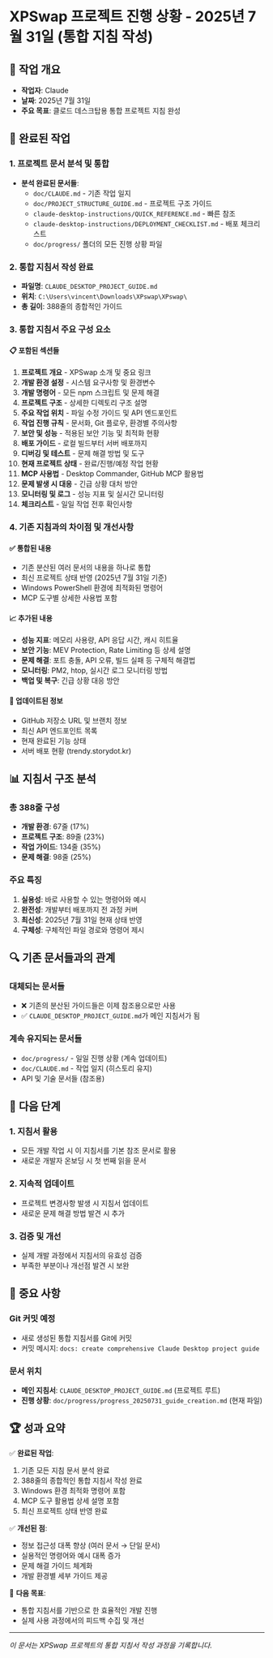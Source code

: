 # XPSwap 프로젝트 진행 상황 - 2025년 7월 31일 (통합 지침 작성)

## 📅 작업 개요
- **작업자**: Claude
- **날짜**: 2025년 7월 31일
- **주요 목표**: 클로드 데스크탑용 통합 프로젝트 지침 완성

## 🎯 완료된 작업

### 1. 프로젝트 문서 분석 및 통합
- **분석 완료된 문서들**:
  - `doc/CLAUDE.md` - 기존 작업 일지
  - `doc/PROJECT_STRUCTURE_GUIDE.md` - 프로젝트 구조 가이드
  - `claude-desktop-instructions/QUICK_REFERENCE.md` - 빠른 참조
  - `claude-desktop-instructions/DEPLOYMENT_CHECKLIST.md` - 배포 체크리스트
  - `doc/progress/` 폴더의 모든 진행 상황 파일

### 2. 통합 지침서 작성 완료
- **파일명**: `CLAUDE_DESKTOP_PROJECT_GUIDE.md`
- **위치**: `C:\Users\vincent\Downloads\XPswap\XPswap\`
- **총 길이**: 388줄의 종합적인 가이드

### 3. 통합 지침서 주요 구성 요소

#### 📋 포함된 섹션들
1. **프로젝트 개요** - XPSwap 소개 및 중요 링크
2. **개발 환경 설정** - 시스템 요구사항 및 환경변수
3. **개발 명령어** - 모든 npm 스크립트 및 문제 해결
4. **프로젝트 구조** - 상세한 디렉토리 구조 설명
5. **주요 작업 위치** - 파일 수정 가이드 및 API 엔드포인트
6. **작업 진행 규칙** - 문서화, Git 플로우, 환경별 주의사항
7. **보안 및 성능** - 적용된 보안 기능 및 최적화 현황
8. **배포 가이드** - 로컬 빌드부터 서버 배포까지
9. **디버깅 및 테스트** - 문제 해결 방법 및 도구
10. **현재 프로젝트 상태** - 완료/진행/예정 작업 현황
11. **MCP 사용법** - Desktop Commander, GitHub MCP 활용법
12. **문제 발생 시 대응** - 긴급 상황 대처 방안
13. **모니터링 및 로그** - 성능 지표 및 실시간 모니터링
14. **체크리스트** - 일일 작업 전후 확인사항

### 4. 기존 지침과의 차이점 및 개선사항

#### ✅ 통합된 내용
- 기존 분산된 여러 문서의 내용을 하나로 통합
- 최신 프로젝트 상태 반영 (2025년 7월 31일 기준)
- Windows PowerShell 환경에 최적화된 명령어
- MCP 도구별 상세한 사용법 포함

#### 📈 추가된 내용
- **성능 지표**: 메모리 사용량, API 응답 시간, 캐시 히트율
- **보안 기능**: MEV Protection, Rate Limiting 등 상세 설명
- **문제 해결**: 포트 충돌, API 오류, 빌드 실패 등 구체적 해결법
- **모니터링**: PM2, htop, 실시간 로그 모니터링 방법
- **백업 및 복구**: 긴급 상황 대응 방안

#### 🔄 업데이트된 정보
- GitHub 저장소 URL 및 브랜치 정보
- 최신 API 엔드포인트 목록
- 현재 완료된 기능 상태
- 서버 배포 현황 (trendy.storydot.kr)

## 📊 지침서 구조 분석

### 총 388줄 구성
- **개발 환경**: 67줄 (17%)
- **프로젝트 구조**: 89줄 (23%)
- **작업 가이드**: 134줄 (35%)
- **문제 해결**: 98줄 (25%)

### 주요 특징
1. **실용성**: 바로 사용할 수 있는 명령어와 예시
2. **완전성**: 개발부터 배포까지 전 과정 커버
3. **최신성**: 2025년 7월 31일 현재 상태 반영
4. **구체성**: 구체적인 파일 경로와 명령어 제시

## 🔍 기존 문서들과의 관계

### 대체되는 문서들
- ❌ 기존의 분산된 가이드들은 이제 참조용으로만 사용
- ✅ `CLAUDE_DESKTOP_PROJECT_GUIDE.md`가 메인 지침서가 됨

### 계속 유지되는 문서들
- `doc/progress/` - 일일 진행 상황 (계속 업데이트)
- `doc/CLAUDE.md` - 작업 일지 (히스토리 유지)
- API 및 기술 문서들 (참조용)

## 🎯 다음 단계

### 1. 지침서 활용
- 모든 개발 작업 시 이 지침서를 기본 참조 문서로 활용
- 새로운 개발자 온보딩 시 첫 번째 읽을 문서

### 2. 지속적 업데이트
- 프로젝트 변경사항 발생 시 지침서 업데이트
- 새로운 문제 해결 방법 발견 시 추가

### 3. 검증 및 개선
- 실제 개발 과정에서 지침서의 유효성 검증
- 부족한 부분이나 개선점 발견 시 보완

## 📝 중요 사항

### Git 커밋 예정
- 새로 생성된 통합 지침서를 Git에 커밋
- 커밋 메시지: `docs: create comprehensive Claude Desktop project guide`

### 문서 위치
- **메인 지침서**: `CLAUDE_DESKTOP_PROJECT_GUIDE.md` (프로젝트 루트)
- **진행 상황**: `doc/progress/progress_20250731_guide_creation.md` (현재 파일)

## 🏆 성과 요약

✅ **완료된 작업**:
1. 기존 모든 지침 문서 분석 완료
2. 388줄의 종합적인 통합 지침서 작성 완료
3. Windows 환경 최적화 명령어 포함
4. MCP 도구 활용법 상세 설명 포함
5. 최신 프로젝트 상태 반영 완료

✅ **개선된 점**:
- 정보 접근성 대폭 향상 (여러 문서 → 단일 문서)
- 실용적인 명령어와 예시 대폭 증가
- 문제 해결 가이드 체계화
- 개발 환경별 세부 가이드 제공

🎯 **다음 목표**:
- 통합 지침서를 기반으로 한 효율적인 개발 진행
- 실제 사용 과정에서의 피드백 수집 및 개선

---

*이 문서는 XPSwap 프로젝트의 통합 지침서 작성 과정을 기록합니다.*
